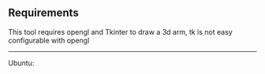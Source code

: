 ## Requirements
This tool requires opengl and Tkinter to draw a 3d arm, tk is not easy configurable with opengl

---

Ubuntu:
